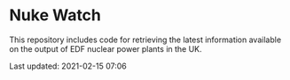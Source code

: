 # Nuke Watch

This repository includes code for retrieving the latest information available on the output of EDF nuclear power plants in the UK.

Last updated: 2021-02-15 07:06